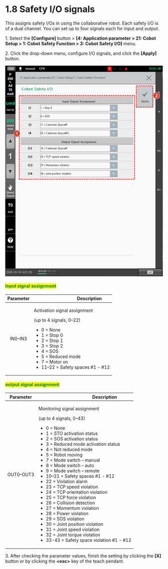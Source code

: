 # 1.8 Safety I/O signals

This assigns safety I/Os in using the collaborative robot. Each safety I/O is of a dual channel. You can set up to four signals each for input and output.

1\. Select the **\[Configure]** button > **\[4: Application parameter > 21: Cobot Setup > 1: Cobot Safety Function > 3: Cobot Safety I/O]** menu.

2\. Click the drop-down menu, configure I/O signals, and click the **\[Apply]** button.



![](<../.gitbook/assets/image (23).png>)

#### <mark style="color:green;">Input signal assignment</mark>

| **Parameter** | 　　　　　　　　**Description**                                                                                                                                                                                                                                    |
| :-----------: | ---------------------------------------------------------------------------------------------------------------------------------------------------------------------------------------------------------------------------------------------------------- |
|    IN0–IN3    | <p>Activation signal assignment </p><p>(up to 4 signals, 0–22)</p><ul><li>0 = None</li><li>1 = Stop 0</li><li>2 = Stop 1</li><li>3 = Stop 2</li><li>4 = SOS</li><li>5 = Reduced mode</li><li>7 = Motor on</li><li>11–22 = Safety spaces #1 - #12</li></ul> |

#### <mark style="color:green;">output signal assignment</mark>

| **Parameter** | 　　　　　　　　　**Description**                                                                                                                                                                                                                                                                                                                                                                                                                                                                                                                                                                                                                                                                                                                                                                                                                                  |
| :-----------: | --------------------------------------------------------------------------------------------------------------------------------------------------------------------------------------------------------------------------------------------------------------------------------------------------------------------------------------------------------------------------------------------------------------------------------------------------------------------------------------------------------------------------------------------------------------------------------------------------------------------------------------------------------------------------------------------------------------------------------------------------------------------------------------------------------------------------------------------------------- |
|   OUT0–OUT3   | <p>Monitoring signal assignment </p><p>(up to 4 signals, 0–43)</p><ul><li>0 = None </li><li>1 = STO activation status </li><li>2 = SOS activation status </li><li>3 = Reduced mode activation status </li><li>4 = Not reduced mode </li><li>5 = Robot moving </li><li>7 = Mode switch – manual </li><li>8 = Mode switch – auto</li><li>9 = Mode switch – remote </li><li>10–21 = Safety spaces #1 - #12 </li><li>22 = Violation alarm </li><li>23 = TCP speed violation </li><li>24 = TCP orientation violation </li><li>25 = TCP force violation </li><li>26 = Collision detection </li><li>27 = Momentum violation </li><li>28 = Power violation </li><li>29 = SOS violation </li><li>30 = Joint position violation </li><li>31 = Joint speed violation </li><li>32 = Joint torque violation </li><li>33-43 = Safety space violation #1 - #12</li></ul> |

3\. After checking the parameter values, finish the setting by clicking the **\[X]** button or by clicking the **\<esc>** key of the teach pendant.
